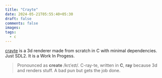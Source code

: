 ```yaml
---
title: "Crayte"
date: 2024-05-21T05:55:40+05:30
draft: false
comments: false
images:
tags:
  - c
---
```


[crayte](https://github.com/abhinavborah/crayte) is a 3d renderer made from scratch in C with minimal dependencies. Just SDL2. It is a Work In Progess.

> Pronounced as **create** /krɪˈeɪt/.
> C-ray-te, written in **C**, **ray** because 3d and renders stuff. A bad pun but gets the job done.
